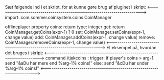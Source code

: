 Sæt følgende ind i et skript, for at kunne gøre brug af pluginet i skript:
<------------------------------------------------------------------------>
import:
    com.sommer.coinsystem.coins.CoinManager

offlineplayer property coins:
    return type: integer
    get:
        return CoinManager.getCoins(expr-1) ? 0
    set:
        CoinManager.setCoins(expr-1, change value)
    add:
        CoinManager.addCoins(expr-1, change value)
    remove:
        CoinManager.removeCoins(expr-1, change value)
<------------------------------------------------------------------------>
Et eksempel på, hvordan det bruges i skript:
<------------------------------------------------------------------------>
command /tjekcoins <integer>:
    trigger:
        if player's coins > arg-1:
            send "&aDu har mere end %arg-1% coins!"
        else:
            send "&cDu har under %arg-1% coins!"
  <------------------------------------------------------------------------>
